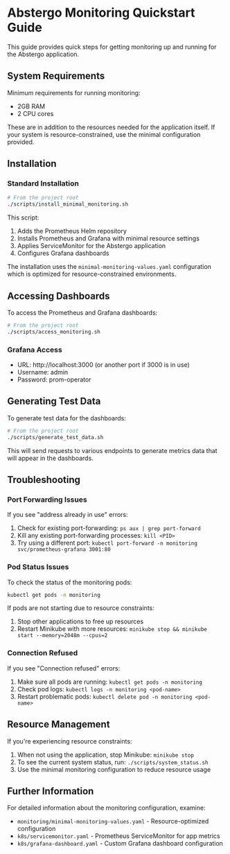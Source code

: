 # Abstergo Monitoring Quickstart Guide

This guide provides quick steps for getting monitoring up and running for the Abstergo application.

## System Requirements

Minimum requirements for running monitoring:
- 2GB RAM
- 2 CPU cores

These are in addition to the resources needed for the application itself. If your system is resource-constrained, use the minimal configuration provided.

## Installation

### Standard Installation

```bash
# From the project root
./scripts/install_minimal_monitoring.sh
```

This script:
1. Adds the Prometheus Helm repository
2. Installs Prometheus and Grafana with minimal resource settings
3. Applies ServiceMonitor for the Abstergo application
4. Configures Grafana dashboards

The installation uses the `minimal-monitoring-values.yaml` configuration which is optimized for resource-constrained environments.

## Accessing Dashboards

To access the Prometheus and Grafana dashboards:

```bash
# From the project root
./scripts/access_monitoring.sh
```

### Grafana Access

- URL: http://localhost:3000 (or another port if 3000 is in use)
- Username: admin
- Password: prom-operator

## Generating Test Data

To generate test data for the dashboards:

```bash
# From the project root
./scripts/generate_test_data.sh
```

This will send requests to various endpoints to generate metrics data that will appear in the dashboards.

## Troubleshooting

### Port Forwarding Issues

If you see "address already in use" errors:
1. Check for existing port-forwarding: `ps aux | grep port-forward`
2. Kill any existing port-forwarding processes: `kill <PID>`
3. Try using a different port: `kubectl port-forward -n monitoring svc/prometheus-grafana 3001:80`

### Pod Status Issues

To check the status of the monitoring pods:

```bash
kubectl get pods -n monitoring
```

If pods are not starting due to resource constraints:
1. Stop other applications to free up resources
2. Restart Minikube with more resources: `minikube stop && minikube start --memory=2048m --cpus=2`

### Connection Refused

If you see "Connection refused" errors:
1. Make sure all pods are running: `kubectl get pods -n monitoring`
2. Check pod logs: `kubectl logs -n monitoring <pod-name>`
3. Restart problematic pods: `kubectl delete pod -n monitoring <pod-name>`

## Resource Management

If you're experiencing resource constraints:

1. When not using the application, stop Minikube: `minikube stop`
2. To see the current system status, run: `./scripts/system_status.sh`
3. Use the minimal monitoring configuration to reduce resource usage

## Further Information

For detailed information about the monitoring configuration, examine:
- `monitoring/minimal-monitoring-values.yaml` - Resource-optimized configuration
- `k8s/servicemonitor.yaml` - Prometheus ServiceMonitor for app metrics
- `k8s/grafana-dashboard.yaml` - Custom Grafana dashboard configuration 
